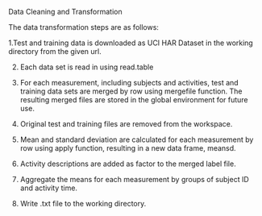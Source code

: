 Data Cleaning and Transformation

The data transformation steps are as follows:

1.Test and training data is downloaded as UCI HAR Dataset in the working directory from the given url.

2. Each data set is read in using read.table

3. For each measurement, including subjects and activities, test and training data sets are merged by row using mergefile function. The resulting merged files are stored in the global environment for future use.

4. Original test and training files are removed from the workspace.

5. Mean and standard deviation are calculated for each measurement by row using apply function, resulting in a new data frame, meansd.

6. Activity descriptions are added as factor to the merged label file.

7. Aggregate the means for each measurement by groups of subject ID and activity time.

8. Write .txt file to the working directory.
